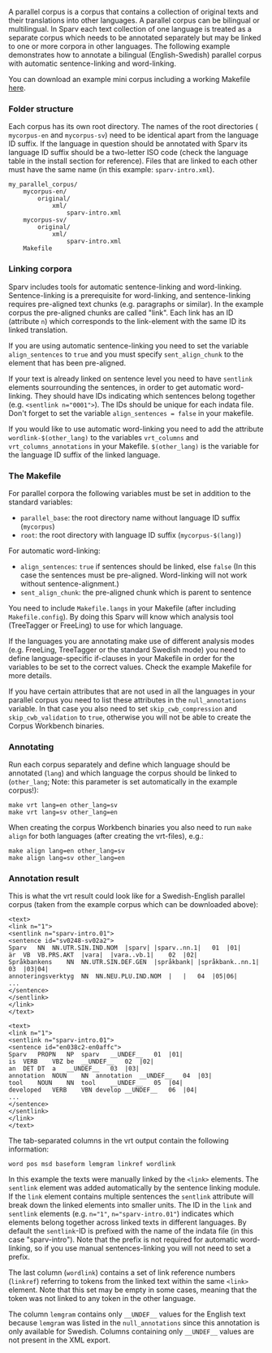 
A parallel corpus is a corpus that contains a collection of original texts and
their translations into other languages. A parallel corpus can be bilingual or
multilingual. In Sparv each text collection of one language is treated as a
separate corpus which needs to be annotated separately but may be linked to one
or more corpora in other languages. The following example demonstrates how to
annotate a bilingual (English-Swedish) parallel corpus with automatic
sentence-linking and word-linking.

You can download an example mini corpus including a working Makefile [here](https://github.com/spraakbanken/sparv-docs/raw/master/examples/parallel_corpus_example.zip).

### Folder structure
Each corpus has its own root directory. The names of the root directories (
`mycorpus-en` and `mycorpus-sv`) need to be identical apart from the language ID
suffix. If the language in question should be annotated with Sparv its language ID
suffix should be a two-letter ISO code (check the language table in the install section for reference). Files that are linked to each other must
have the same name (in this example: `sparv-intro.xml`).

```
my_parallel_corpus/
    mycorpus-en/
        original/
            xml/
                sparv-intro.xml
    mycorpus-sv/
        original/
            xml/
                sparv-intro.xml
    Makefile
```

### Linking corpora
Sparv includes tools for automatic sentence-linking and word-linking.
Sentence-linking is a prerequisite for word-linking, and sentence-linking requires
pre-aligned text chunks (e.g. paragraphs or similar). In the example corpus the
pre-aligned chunks are called "link". Each link has an ID (attribute `n`) which
corresponds to the link-element with the same ID its linked translation.

If you are using automatic sentence-linking you need to set the variable
`align_sentences` to `true` and you must specify `sent_align_chunk` to the element
that has been pre-aligned.

If your text is already linked on sentence level you need to have `sentlink` elements
sourrounding the sentences, in order to get automatic word-linking. They should have
IDs indicating which sentences belong together (e.g. `<sentlink n="0001">`). The IDs
should be unique for each indata file. Don't forget to set the variable `align_sentences = false` in your makefile.

If you would like to use automatic word-linking you need to add the attribute
`wordlink-$(other_lang)` to the variables `vrt_columns` and
`vrt_columns_annotations` in your Makefile. `$(other_lang)` is the variable for
the language ID suffix of the linked language.

### The Makefile
For parallel corpora the following variables must be set in addition to the
standard variables:

* `parallel_base`: the root directory name without language ID suffix (`mycorpus`)
* `root`: the root directory with language ID suffix (`mycorpus-$(lang)`)

For automatic word-linking:

* `align_sentences`: `true` if sentences should be linked, else `false` (In this
    case the sentences must be pre-aligned. Word-linking will not work without
    sentence-alignment.)
* `sent_align_chunk`: the pre-aligned chunk which is parent to sentence

You need to include `Makefile.langs` in your Makefile (after including
`Makefile.config`). By doing this Sparv will know which analysis tool
(TreeTagger or FreeLing) to use for which language.

If the languages you are annotating make use of different analysis modes (e.g.
FreeLing, TreeTagger or the standard Swedish mode) you need to define
language-specific if-clauses in your Makefile in order for the variables to be
set to the correct values. Check the example Makefile for more details.

If you have certain attributes that are not used in all the languages in your
parallel corpus you need to list these attributes in the `null_annotations`
variable. In that case you also need to set `skip_cwb_compression` and  
`skip_cwb_validation` to `true`, otherwise you will not be able to create the
Corpus Workbench binaries.

### Annotating
Run each corpus separately and define which language should be annotated (`lang`)
and which language the corpus should be linked to (`other_lang`; Note: this parameter is set automatically in the example corpus!):
```
make vrt lang=en other_lang=sv
make vrt lang=sv other_lang=en
```

When creating the corpus Workbench binaries you also need to run `make align` for
both languages (after creating the vrt-files), e.g.:
```
make align lang=en other_lang=sv
make align lang=sv other_lang=en
```

### Annotation result

This is what the vrt result could look like for a Swedish-English parallel corpus (taken from the example corpus which can be downloaded above):

```
<text>
<link n="1">
<sentlink n="sparv-intro.01">
<sentence id="sv0248-sv02a2">
Sparv	NN	NN.UTR.SIN.IND.NOM	|sparv|	|sparv..nn.1|	01	|01|
är	VB	VB.PRS.AKT	|vara|	|vara..vb.1|	02	|02|
Språkbankens	NN	NN.UTR.SIN.DEF.GEN	|språkbank|	|språkbank..nn.1|	03	|03|04|
annoteringsverktyg	NN	NN.NEU.PLU.IND.NOM	|	|	04	|05|06|
...
</sentence>
</sentlink>
</link>
</text>
```

```
<text>
<link n="1">
<sentlink n="sparv-intro.01">
<sentence id="en038c2-en0affc">
Sparv	PROPN	NP	sparv	__UNDEF__	01	|01|
is	VERB	VBZ	be	__UNDEF__	02	|02|
an	DET	DT	a	__UNDEF__	03	|03|
annotation	NOUN	NN	annotation	__UNDEF__	04	|03|
tool	NOUN	NN	tool	__UNDEF__	05	|04|
developed	VERB	VBN	develop	__UNDEF__	06	|04|
...
</sentence>
</sentlink>
</link>
</text>
```

The tab-separated columns in the vrt output contain the following information:

`word pos msd baseform lemgram linkref wordlink`

In this example the texts were manually linked by the `<link>` elements. The
`sentlink` element was added automatically by the sentence linking module. If the
`link` element contains multiple sentences the `sentlink` attribute will break down
the linked elements into smaller units. The ID in the `link` and `sentlink` elements
(e.g. `n="1"`, `n="sparv-intro.01"`) indicates which elements belong together across
linked texts in different languages. By default the `sentlink`-ID is prefixed with
the name of the indata file (in this case "sparv-intro"). Note that the prefix is
not required for automatic word-linking, so if you use manual sentences-linking you
will not need to set a prefix.

The last column (`wordlink`) contains a set of link reference numbers (`linkref`)
referring to tokens from the linked text within the same `<link>` element. Note that
this set may be empty in some cases, meaning that the token was not linked to any
token in the other language.

The column `lemgram` contains only `__UNDEF__` values for the English text because
`lemgram` was listed in the `null_annotations` since this annotation is only
available for Swedish. Columns containing only `__UNDEF__` values are not present in
the XML export.
